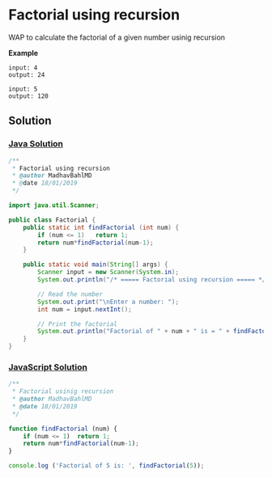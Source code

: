 # Factorial using recursion

WAP to calculate the factorial of a given number usinig recursion

**Example**

```
input: 4
output: 24

input: 5
output: 120
```

## Solution

### [Java Solution](./Factorial.java)

```java
/**
 * Factorial using recursion
 * @author MadhavBahlMD
 * @date 18/01/2019
 */

import java.util.Scanner;

public class Factorial {
    public static int findFactorial (int num) {
        if (num <= 1)   return 1;
        return num*findFactorial(num-1);
    }

    public static void main(String[] args) {
        Scanner input = new Scanner(System.in);
        System.out.println("/* ===== Factorial using recursion ===== */");

        // Read the number
        System.out.print("\nEnter a number: ");
        int num = input.nextInt();

        // Print the factorial
        System.out.println("Factorial of " + num + " is = " + findFactorial(num));
    }
}
```

### [JavaScript Solution](./factorial.js)

```js
/**
 * Factorial usinig recursion
 * @author MadhavBahlMD
 * @date 18/01/2019
 */

function findFactorial (num) {
    if (num <= 1)  return 1;
    return num*findFactorial(num-1);
}

console.log ('Factorial of 5 is: ', findFactorial(5));
```